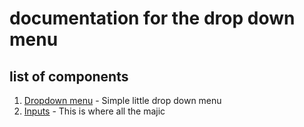 # documentation for the drop down menu

## list of components
1. [Dropdown menu](./docs/drop-down-menu.md) - Simple little drop down menu
2. [Inputs](./docs/inputs.md) - This is where all the majic 